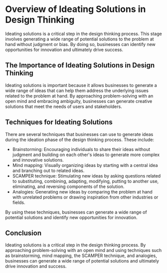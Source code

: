 Overview of Ideating Solutions in Design Thinking
================================================================================

Ideating solutions is a critical step in the design thinking process. This stage involves generating a wide range of potential solutions to the problem at hand without judgment or bias. By doing so, businesses can identify new opportunities for innovation and ultimately drive success.

The Importance of Ideating Solutions in Design Thinking
-------------------------------------------------------

Ideating solutions is important because it allows businesses to generate a wide range of ideas that can help them address the underlying issues related to the problem at hand. By approaching problem-solving with an open mind and embracing ambiguity, businesses can generate creative solutions that meet the needs of users and stakeholders.

Techniques for Ideating Solutions
---------------------------------

There are several techniques that businesses can use to generate ideas during the ideation phase of the design thinking process. These include:

* Brainstorming: Encouraging individuals to share their ideas without judgment and building on each other's ideas to generate more complex and innovative solutions.
* Mind mapping: Visually organizing ideas by starting with a central idea and branching out to related ideas.
* SCAMPER technique: Stimulating new ideas by asking questions related to substituting, combining, adapting, modifying, putting to another use, eliminating, and reversing components of the solution.
* Analogies: Generating new ideas by comparing the problem at hand with unrelated problems or drawing inspiration from other industries or fields.

By using these techniques, businesses can generate a wide range of potential solutions and identify new opportunities for innovation.

Conclusion
----------

Ideating solutions is a critical step in the design thinking process. By approaching problem-solving with an open mind and using techniques such as brainstorming, mind mapping, the SCAMPER technique, and analogies, businesses can generate a wide range of potential solutions and ultimately drive innovation and success.
